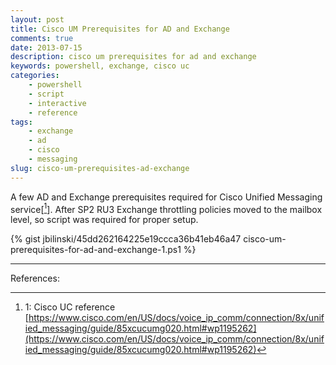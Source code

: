 ```yaml
---
layout: post
title: Cisco UM Prerequisites for AD and Exchange
comments: true
date: 2013-07-15
description: cisco um prerequisites for ad and exchange
keywords: powershell, exchange, cisco uc
categories:
    - powershell
    - script
    - interactive
    - reference
tags:
    - exchange
    - ad
    - cisco
    - messaging
slug: cisco-um-prerequisites-ad-exchange
---
```


A few AD and Exchange prerequisites required for Cisco Unified Messaging service[[^1]].  After SP2 RU3 Exchange throttling policies moved to the mailbox level, so script was required for proper setup.

{% gist jbilinski/45dd262164225e19ccca36b41eb46a47 cisco-um-prerequisites-for-ad-and-exchange-1.ps1 %}

---

References:

[^1]: 1: Cisco UC reference [https://www.cisco.com/en/US/docs/voice_ip_comm/connection/8x/unified_messaging/guide/85xcucumg020.html#wp1195262](https://www.cisco.com/en/US/docs/voice_ip_comm/connection/8x/unified_messaging/guide/85xcucumg020.html#wp1195262)

